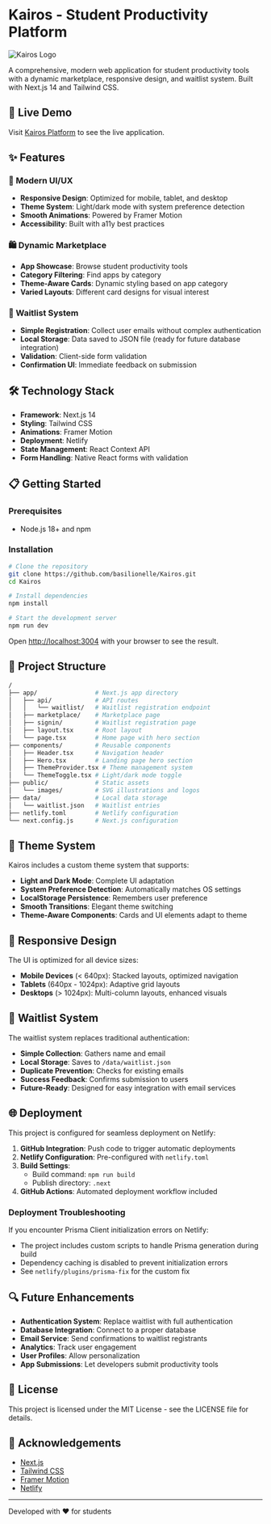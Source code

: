 # Kairos - Student Productivity Platform

![Kairos Logo](public/images/DAYKAIROS.svg)

A comprehensive, modern web application for student productivity tools with a dynamic marketplace, responsive design, and waitlist system. Built with Next.js 14 and Tailwind CSS.

## 🚀 Live Demo

Visit [Kairos Platform](https://kairos-ph.netlify.app/) to see the live application.

## ✨ Features

### 📱 Modern UI/UX

- **Responsive Design**: Optimized for mobile, tablet, and desktop
- **Theme System**: Light/dark mode with system preference detection
- **Smooth Animations**: Powered by Framer Motion
- **Accessibility**: Built with a11y best practices

### 🛍️ Dynamic Marketplace

- **App Showcase**: Browse student productivity tools
- **Category Filtering**: Find apps by category
- **Theme-Aware Cards**: Dynamic styling based on app category
- **Varied Layouts**: Different card designs for visual interest

### 📝 Waitlist System

- **Simple Registration**: Collect user emails without complex authentication
- **Local Storage**: Data saved to JSON file (ready for future database integration)
- **Validation**: Client-side form validation
- **Confirmation UI**: Immediate feedback on submission

## 🛠️ Technology Stack

- **Framework**: Next.js 14
- **Styling**: Tailwind CSS
- **Animations**: Framer Motion
- **Deployment**: Netlify
- **State Management**: React Context API
- **Form Handling**: Native React forms with validation

## 📋 Getting Started

### Prerequisites

- Node.js 18+ and npm

### Installation

```bash
# Clone the repository
git clone https://github.com/basilionelle/Kairos.git
cd Kairos

# Install dependencies
npm install

# Start the development server
npm run dev
```

Open [http://localhost:3004](http://localhost:3004) with your browser to see the result.

## 📁 Project Structure

```bash
/
├── app/                # Next.js app directory
│   ├── api/            # API routes
│   │   └── waitlist/   # Waitlist registration endpoint
│   ├── marketplace/    # Marketplace page
│   ├── signin/         # Waitlist registration page
│   ├── layout.tsx      # Root layout
│   └── page.tsx        # Home page with hero section
├── components/         # Reusable components
│   ├── Header.tsx      # Navigation header
│   ├── Hero.tsx        # Landing page hero section
│   ├── ThemeProvider.tsx # Theme management system
│   └── ThemeToggle.tsx # Light/dark mode toggle
├── public/             # Static assets
│   └── images/         # SVG illustrations and logos
├── data/               # Local data storage
│   └── waitlist.json   # Waitlist entries
├── netlify.toml        # Netlify configuration
└── next.config.js      # Next.js configuration
```

## 🎨 Theme System

Kairos includes a custom theme system that supports:

- **Light and Dark Mode**: Complete UI adaptation
- **System Preference Detection**: Automatically matches OS settings
- **LocalStorage Persistence**: Remembers user preference
- **Smooth Transitions**: Elegant theme switching
- **Theme-Aware Components**: Cards and UI elements adapt to theme

## 📱 Responsive Design

The UI is optimized for all device sizes:

- **Mobile Devices** (< 640px): Stacked layouts, optimized navigation
- **Tablets** (640px - 1024px): Adaptive grid layouts
- **Desktops** (> 1024px): Multi-column layouts, enhanced visuals

## 📮 Waitlist System

The waitlist system replaces traditional authentication:

- **Simple Collection**: Gathers name and email
- **Local Storage**: Saves to `/data/waitlist.json`
- **Duplicate Prevention**: Checks for existing emails
- **Success Feedback**: Confirms submission to users
- **Future-Ready**: Designed for easy integration with email services

## 🌐 Deployment

This project is configured for seamless deployment on Netlify:

1. **GitHub Integration**: Push code to trigger automatic deployments
2. **Netlify Configuration**: Pre-configured with `netlify.toml`
3. **Build Settings**:
   - Build command: `npm run build`
   - Publish directory: `.next`
4. **GitHub Actions**: Automated deployment workflow included

### Deployment Troubleshooting

If you encounter Prisma Client initialization errors on Netlify:

- The project includes custom scripts to handle Prisma generation during build
- Dependency caching is disabled to prevent initialization errors
- See `netlify/plugins/prisma-fix` for the custom fix

## 🔍 Future Enhancements

- **Authentication System**: Replace waitlist with full authentication
- **Database Integration**: Connect to a proper database
- **Email Service**: Send confirmations to waitlist registrants
- **Analytics**: Track user engagement
- **User Profiles**: Allow personalization
- **App Submissions**: Let developers submit productivity tools

## 📄 License

This project is licensed under the MIT License - see the LICENSE file for details.

## 🙏 Acknowledgements

- [Next.js](https://nextjs.org/)
- [Tailwind CSS](https://tailwindcss.com/)
- [Framer Motion](https://www.framer.com/motion/)
- [Netlify](https://www.netlify.com/)

---

Developed with ❤️ for students
